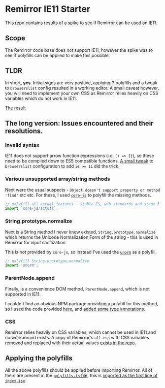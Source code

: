 # Remirror IE11 Starter

This repo contains results of a spike to see if Remirror can be used on IE11.

## Scope

The Remirror code base does not support IE11, however the spike was to see if polyfills can be applied to make this possible.

## TLDR

In short, **yes**. Initial signs are very positive, applying 3 polyfills and a tweak to `browserslist` config resulted in a working editor. A small caveat however, you will need to implement your own CSS as Remirror relies heavily on CSS variables which do not work in IE11.

[The result](https://whawker.github.io/remirror-ie11-starter/)

## The long version: Issues encountered and their resolutions.

### Invalid syntax

IE11 does not support arrow function expressions (i.e. `() => {}`), so these need to be compiled down to ES5 compatible functions. [A small tweak](https://github.com/whawker/remirror-ie11-starter/blob/main/package.json#L41) to `browserslist` configuration to add `ie >= 11` did the trick.

### Various unsupported array/string methods

Next were the usual suspects - `Object doesn't support property or method 'find'` etc etc. For these, I used [`core-js`](https://github.com/zloirock/core-js) to polyfill the missing methods.

```js
// polyfill all actual features - stable ES, web standards and stage 3 ES proposals:
import `core-js/actual`;
```

### String.prototype.normalize

Next is a String method I never knew existed, `String.prototype.normalize` which returns the Unicode Normalization Form of the string - this is used in Remirror for input sanitization.

This is not provided by `core-js`, so instead I've used the [`unorm`](https://github.com/walling/unorm) as a polyfill.

```js
// polyfill String.prototype.normalize
import 'unorm';
```

### ParentNode.append

Finally, is a convenience DOM method, `ParentNode.append`, which is not supported in IE11.

I couldn't find an obvious NPM package providing a polyfill for this method, so I used the code provided [here](https://docs.w3cub.com/dom/parentnode/append.html#Polyfill), and [added some type annotations](https://github.com/whawker/remirror-ie11-starter/blob/main/src/polyfills.ts#L6-L31).

### CSS

Remirror relies heavily on CSS variables, which cannot be used in IE11 and no workaround exists. A copy of Remirror's `all.css` with CSS variables removed and replaced with their actual values [exists in the repo](https://github.com/whawker/remirror-ie11-starter/blob/main/src/App.css).

## Applying the polyfills

All the above polyfills should be applied before importing Remirror. All of them are present in the [`polyfills.ts` file](https://github.com/whawker/remirror-ie11-starter/blob/main/src/polyfills.ts), this is [imported as the first line of `index.tsx`](https://github.com/whawker/remirror-ie11-starter/blob/main/src/index.tsx#L1).

